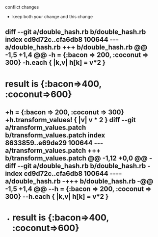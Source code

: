 conflict changes
- keep both your change and this change

diff --git a/double_hash.rb b/double_hash.rb
index cd9d72c..cfa6db8 100644
--- a/double_hash.rb
+++ b/double_hash.rb
@@ -1,5 +1,4 @@
-h = {:bacon => 200, :coconut => 300}
-h.each { |k,v| h[k] = v*2 }
-
 # result is {:bacon=>400, :coconut=>600}
 
+h = {:bacon => 200, :coconut => 300}
+h.transform_values! { |v| v * 2 }
diff --git a/transform_values.patch b/transform_values.patch
index 8633859..e69de29 100644
--- a/transform_values.patch
+++ b/transform_values.patch
@@ -1,12 +0,0 @@
-diff --git a/double_hash.rb b/double_hash.rb
-index cd9d72c..cfa6db8 100644
---- a/double_hash.rb
-+++ b/double_hash.rb
-@@ -1,5 +1,4 @@
--h = {:bacon => 200, :coconut => 300}
--h.each { |k,v| h[k] = v*2 }
--
- # result is {:bacon=>400, :coconut=>600}

